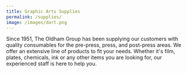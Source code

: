 ```yaml
---
title: Graphic Arts Supplies
permalink: /supplies/
image: /images/dart.png
---
```


<!-- split -->
Since 1951, The Oldham Group has been supplying our customers with quality consumables for the pre-press, press, and post-press areas. We offer an extensive line of products to fit your needs. Whether it's film, plates, chemicals, ink or any other items you are looking for, our experienced staff is here to help you.
